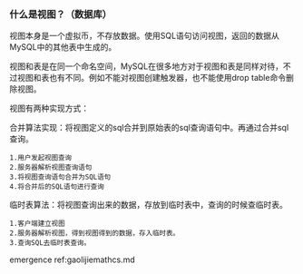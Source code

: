 ### 什么是视图？（数据库）

视图本身是一个虚拟币，不存放数据。使用SQL语句访问视图，返回的数据从MySQL中的其他表中生成的。

视图和表是在同一个命名空间，MySQL在很多地方对于视图和表是同样对待，不过视图和表也有不同。例如不能对视图创建触发器，也不能使用drop table命令删除视图。

视图有两种实现方式：

合并算法实现：将视图定义的sql合并到原始表的sql查询语句中。再通过合并sql查询。

```
1.用户发起视图查询
2.服务器解析视图查询语句
3.将视图查询语句合并为SQL语句
4.将合并后的SQL语句进行查询
```

临时表算法：将视图查询出来的数据，存放到临时表中，查询的时候查临时表。

```
1.客户端建立视图
2.服务器解析视图，得到视图得到的数据，存入临时表。
3.查询SQL去临时表查询。
```




emergence ref:gaolijiemathcs.md
